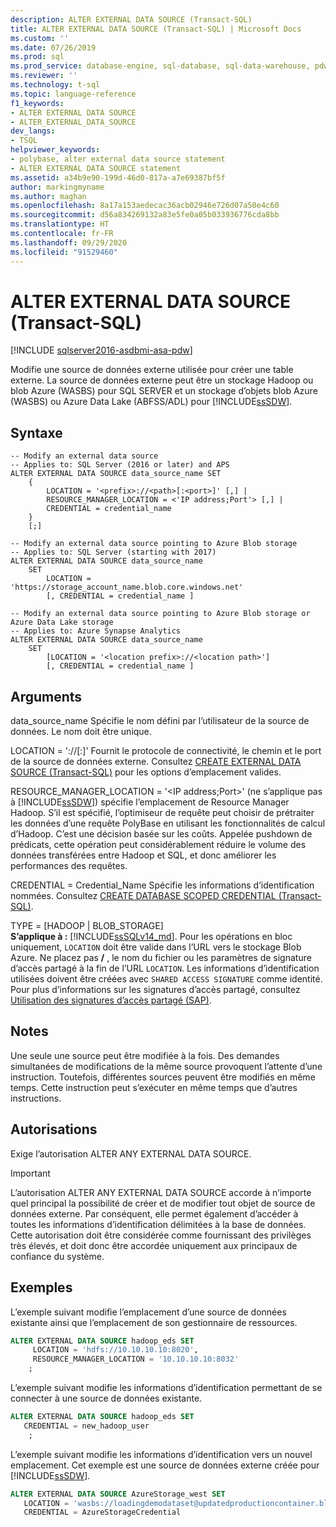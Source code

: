 ```yaml
---
description: ALTER EXTERNAL DATA SOURCE (Transact-SQL)
title: ALTER EXTERNAL DATA SOURCE (Transact-SQL) | Microsoft Docs
ms.custom: ''
ms.date: 07/26/2019
ms.prod: sql
ms.prod_service: database-engine, sql-database, sql-data-warehouse, pdw
ms.reviewer: ''
ms.technology: t-sql
ms.topic: language-reference
f1_keywords:
- ALTER EXTERNAL DATA SOURCE
- ALTER_EXTERNAL_DATA_SOURCE
dev_langs:
- TSQL
helpviewer_keywords:
- polybase, alter external data source statement
- ALTER EXTERNAL DATA SOURCE statement
ms.assetid: a34b9e90-199d-46d0-817a-a7e69387bf5f
author: markingmyname
ms.author: maghan
ms.openlocfilehash: 8a17a153aedecac36acb02946e726d07a50e4c60
ms.sourcegitcommit: d56a834269132a83e5fe0a05b033936776cda8bb
ms.translationtype: HT
ms.contentlocale: fr-FR
ms.lasthandoff: 09/29/2020
ms.locfileid: "91529460"
---
```

# <a name="alter-external-data-source-transact-sql"></a>ALTER EXTERNAL DATA SOURCE (Transact-SQL)
[!INCLUDE [sqlserver2016-asdbmi-asa-pdw](../../includes/applies-to-version/sqlserver2016-asdbmi-asa-pdw.md)]

  Modifie une source de données externe utilisée pour créer une table externe. La source de données externe peut être un stockage Hadoop ou blob Azure (WASBS) pour SQL SERVER et un stockage d’objets blob Azure (WASBS) ou Azure Data Lake (ABFSS/ADL) pour [!INCLUDE[ssSDW](../../includes/sssdwfull-md.md)]. 

## <a name="syntax"></a>Syntaxe  

```syntaxsql
-- Modify an external data source
-- Applies to: SQL Server (2016 or later) and APS
ALTER EXTERNAL DATA SOURCE data_source_name SET
    {   
        LOCATION = '<prefix>://<path>[:<port>]' [,] |
        RESOURCE_MANAGER_LOCATION = <'IP address;Port'> [,] |
        CREDENTIAL = credential_name
    }  
    [;]  

-- Modify an external data source pointing to Azure Blob storage
-- Applies to: SQL Server (starting with 2017)
ALTER EXTERNAL DATA SOURCE data_source_name
    SET
        LOCATION = 'https://storage_account_name.blob.core.windows.net'
        [, CREDENTIAL = credential_name ] 

-- Modify an external data source pointing to Azure Blob storage or Azure Data Lake storage
-- Applies to: Azure Synapse Analytics
ALTER EXTERNAL DATA SOURCE data_source_name
    SET
        [LOCATION = '<location prefix>://<location path>']
        [, CREDENTIAL = credential_name ] 
```

## <a name="arguments"></a>Arguments  
 data_source_name Spécifie le nom défini par l’utilisateur de la source de données. Le nom doit être unique.

 LOCATION = '<prefix>://<path>[:<port>]' Fournit le protocole de connectivité, le chemin et le port de la source de données externe. Consultez [CREATE EXTERNAL DATA SOURCE &#40;Transact-SQL&#41;](create-external-data-source-transact-sql.md#location--prefixpathport) pour les options d’emplacement valides.

 RESOURCE_MANAGER_LOCATION = '\<IP address;Port>' (ne s’applique pas à [!INCLUDE[ssSDW](../../includes/sssdwfull-md.md)]) spécifie l’emplacement de Resource Manager Hadoop. S’il est spécifié, l’optimiseur de requête peut choisir de prétraiter les données d’une requête PolyBase en utilisant les fonctionnalités de calcul d’Hadoop. C’est une décision basée sur les coûts. Appelée pushdown de prédicats, cette opération peut considérablement réduire le volume des données transférées entre Hadoop et SQL, et donc améliorer les performances des requêtes.

 CREDENTIAL = Credential_Name Spécifie les informations d’identification nommées. Consultez [CREATE DATABASE SCOPED CREDENTIAL &#40;Transact-SQL&#41;](../../t-sql/statements/create-database-scoped-credential-transact-sql.md).

TYPE = [HADOOP | BLOB_STORAGE]   
**S’applique à :** [!INCLUDE[ssSQLv14_md](../../includes/sssqlv14-md.md)].
Pour les opérations en bloc uniquement, `LOCATION` doit être valide dans l’URL vers le stockage Blob Azure. Ne placez pas **/** , le nom du fichier ou les paramètres de signature d’accès partagé à la fin de l’URL `LOCATION`.
Les informations d’identification utilisées doivent être créées avec `SHARED ACCESS SIGNATURE` comme identité. Pour plus d’informations sur les signatures d’accès partagé, consultez [Utilisation des signatures d’accès partagé (SAP)](https://docs.microsoft.com/azure/storage/storage-dotnet-shared-access-signature-part-1).

  

## <a name="remarks"></a>Notes
 Une seule une source peut être modifiée à la fois. Des demandes simultanées de modifications de la même source provoquent l’attente d’une instruction. Toutefois, différentes sources peuvent être modifiés en même temps. Cette instruction peut s’exécuter en même temps que d’autres instructions.

## <a name="permissions"></a>Autorisations  
 Exige l’autorisation ALTER ANY EXTERNAL DATA SOURCE.
 > [!IMPORTANT]  
 > L’autorisation ALTER ANY EXTERNAL DATA SOURCE accorde à n’importe quel principal la possibilité de créer et de modifier tout objet de source de données externe. Par conséquent, elle permet également d’accéder à toutes les informations d’identification délimitées à la base de données. Cette autorisation doit être considérée comme fournissant des privilèges très élevés, et doit donc être accordée uniquement aux principaux de confiance du système.


## <a name="examples"></a>Exemples  
 L’exemple suivant modifie l’emplacement d’une source de données existante ainsi que l’emplacement de son gestionnaire de ressources.

```sql  
ALTER EXTERNAL DATA SOURCE hadoop_eds SET
     LOCATION = 'hdfs://10.10.10.10:8020',
     RESOURCE_MANAGER_LOCATION = '10.10.10.10:8032'
    ;
```

 L’exemple suivant modifie les informations d’identification permettant de se connecter à une source de données existante.

```sql 
ALTER EXTERNAL DATA SOURCE hadoop_eds SET
   CREDENTIAL = new_hadoop_user
    ;
```
 L’exemple suivant modifie les informations d’identification vers un nouvel emplacement. Cet exemple est une source de données externe créée pour [!INCLUDE[ssSDW](../../includes/sssdwfull-md.md)]. 

```sql  
ALTER EXTERNAL DATA SOURCE AzureStorage_west SET
   LOCATION = 'wasbs://loadingdemodataset@updatedproductioncontainer.blob.core.windows.net',
   CREDENTIAL = AzureStorageCredential
```

